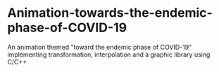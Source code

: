 # Animation-towards-the-endemic-phase-of-COVID-19
An animation themed "toward the endemic phase of COVID-19" implementing transformation, interpolation and a graphic library using C/C++
